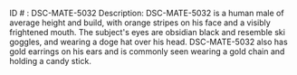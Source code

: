 ID # : DSC-MATE-5032
Description: DSC-MATE-5032 is a human male of average height and build, with orange stripes on his face and a visibly frightened mouth. The subject's eyes are obsidian black and resemble ski goggles, and wearing a doge hat over his head. DSC-MATE-5032 also has gold earrings on his ears and is commonly seen wearing a gold chain and holding a candy stick.